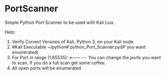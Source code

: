 # PortScanner
Simple Python Port Scanner to be used with Kali Liux. 

Help:
1. Verify Correct Versions of Kali, Python 3, on your Kali node. 
2. #Kali Executable ~/python# python_Port_Scanner.py(IP you want enumerated)
3. For Port in range (1,65535): <------ You can change the ports you want to scan. If you do a full scan get some coffee. 
4. All open ports will be enumerated. 
